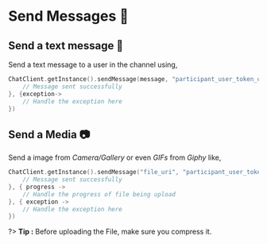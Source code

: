 # Send Messages 📨

## Send a text message 📃

Send a text message to a user in the channel using,

```kotlin
ChatClient.getInstance().sendMessage(message, "participant_user_token_of_the_Channel", {
    // Message sent successfully
}, {exception->
    // Handle the exception here
})
```

## Send a Media 📷

Send a image from _Camera/Gallery_ or even _GIFs_ from _Giphy_ like,

```kotlin
ChatClient.getInstance().sendMessage("file_uri", "participant_user_token_of_the_Channel", {
    // Message sent successfully
}, { progress ->
    // Handle the progress of file being upload
}, { exception ->
    // Handle the exception here
})
```

?> **Tip :** Before uploading the File, make sure you compress it.
